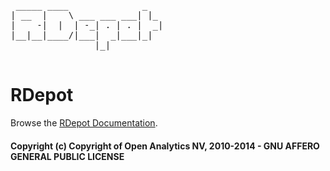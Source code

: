 <pre>
 _____ ____              _   
| __  |    \ ___ ___ ___| |_ 
|    -|  |  | -_| . | . |  _|
|__|__|____/|___|  _|___|_|  
                |_|          

</pre>


# RDepot

Browse the [RDepot Documentation](http://rdepot.doc.openanalytics.eu/).

#### Copyright (c) Copyright of Open Analytics NV, 2010-2014 - GNU AFFERO GENERAL PUBLIC LICENSE

